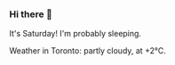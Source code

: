 ### Hi there :wave:

It's Saturday! I'm probably sleeping.

Weather in Toronto: partly cloudy, at +2°C.
